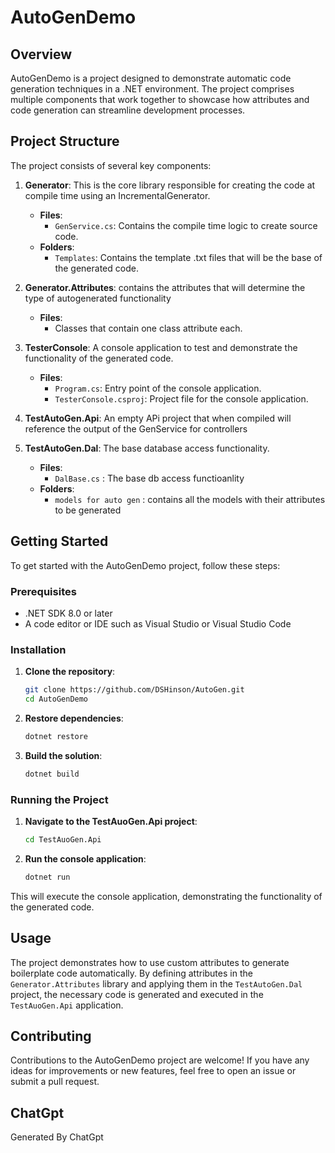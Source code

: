 # AutoGenDemo

## Overview

AutoGenDemo is a project designed to demonstrate automatic code generation techniques in a .NET environment. The project comprises multiple components that work together to showcase how attributes and code generation can streamline development processes.

## Project Structure

The project consists of several key components:

1. **Generator**: This is the core library responsible for creating the code at compile time using an IncrementalGenerator.
    - **Files**:
        - `GenService.cs`: Contains the compile time logic to create source code.
    - **Folders**:
        - `Templates`: Contains the template .txt files that will be the base of the generated code.

2. **Generator.Attributes**: contains the attributes that will determine the type of autogenerated functionality
    - **Files**:
        - Classes that contain one class attribute each.

3. **TesterConsole**: A console application to test and demonstrate the functionality of the generated code.
    - **Files**:
        - `Program.cs`: Entry point of the console application.
        - `TesterConsole.csproj`: Project file for the console application.
4. **TestAutoGen.Api**: An empty APi project that when compiled will reference the output of the GenService for controllers
5. **TestAutoGen.Dal**: The base database access functionality.
    - **Files**:
        - `DalBase.cs` : The base db access functioanlity
    - **Folders**:
        - `models for auto gen` : contains all the models with their attributes to be generated

## Getting Started

To get started with the AutoGenDemo project, follow these steps:

### Prerequisites

- .NET SDK 8.0 or later
- A code editor or IDE such as Visual Studio or Visual Studio Code

### Installation

1. **Clone the repository**:
    ```bash
    git clone https://github.com/DSHinson/AutoGen.git
    cd AutoGenDemo
    ```

2. **Restore dependencies**:
    ```bash
    dotnet restore
    ```

3. **Build the solution**:
    ```bash
    dotnet build
    ```

### Running the Project

1. **Navigate to the TestAuoGen.Api project**:
    ```bash
    cd TestAuoGen.Api
    ```

2. **Run the console application**:
    ```bash
    dotnet run
    ```

This will execute the console application, demonstrating the functionality of the generated code.

## Usage

The project demonstrates how to use custom attributes to generate boilerplate code automatically. By defining attributes in the `Generator.Attributes` library and applying them in the `TestAutoGen.Dal` project, the necessary code is generated and executed in the `TestAuoGen.Api` application.

## Contributing

Contributions to the AutoGenDemo project are welcome! If you have any ideas for improvements or new features, feel free to open an issue or submit a pull request.

## ChatGpt
Generated By ChatGpt
